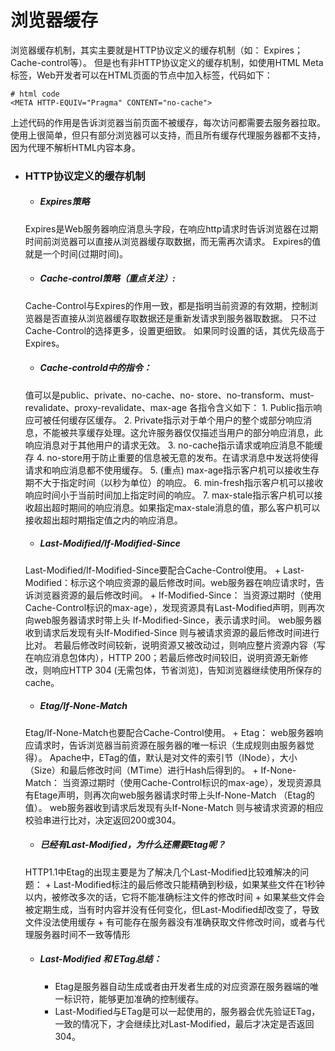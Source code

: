 # 浏览器缓存
浏览器缓存机制，其实主要就是HTTP协议定义的缓存机制（如： Expires； Cache-control等）。
但是也有非HTTP协议定义的缓存机制，如使用HTML Meta 标签，Web开发者可以在HTML页面的<head>节点中加入<meta>标签，代码如下：
```
# html code
<META HTTP-EQUIV="Pragma" CONTENT="no-cache">
```
上述代码的作用是告诉浏览器当前页面不被缓存，每次访问都需要去服务器拉取。使用上很简单，但只有部分浏览器可以支持，而且所有缓存代理服务器都不支持，因为代理不解析HTML内容本身。

* ### HTTP协议定义的缓存机制
    + ##### Expires策略
    Expires是Web服务器响应消息头字段，在响应http请求时告诉浏览器在过期时间前浏览器可以直接从浏览器缓存取数据，而无需再次请求。
    Expires的值就是一个时间(过期时间)。
    
    + ##### Cache-control策略（重点关注）:
    Cache-Control与Expires的作用一致，都是指明当前资源的有效期，控制浏览器是否直接从浏览器缓存取数据还是重新发请求到服务器取数据。
    只不过Cache-Control的选择更多，设置更细致。
    如果同时设置的话，其优先级高于Expires。
    
    + ##### Cache-controld中的指令：
    值可以是public、private、no-cache、no- store、no-transform、must-revalidate、proxy-revalidate、max-age
    各指令含义如下：
        1. Public指示响应可被任何缓存区缓存。
        2. Private指示对于单个用户的整个或部分响应消息，不能被共享缓存处理。这允许服务器仅仅描述当用户的部分响应消息，此响应消息对于其他用户的请求无效。
        3. no-cache指示请求或响应消息不能缓存
        4. no-store用于防止重要的信息被无意的发布。在请求消息中发送将使得请求和响应消息都不使用缓存。
        5. (重点) max-age指示客户机可以接收生存期不大于指定时间（以秒为单位）的响应。
        6. min-fresh指示客户机可以接收响应时间小于当前时间加上指定时间的响应。
        7. max-stale指示客户机可以接收超出超时期间的响应消息。如果指定max-stale消息的值，那么客户机可以接收超出超时期指定值之内的响应消息。

    + ##### Last-Modified/If-Modified-Since
    Last-Modified/If-Modified-Since要配合Cache-Control使用。
        + Last-Modified：标示这个响应资源的最后修改时间。web服务器在响应请求时，告诉浏览器资源的最后修改时间。
        + If-Modified-Since：
        当资源过期时（使用Cache-Control标识的max-age），发现资源具有Last-Modified声明，则再次向web服务器请求时带上头 If-Modified-Since，表示请求时间。
        web服务器收到请求后发现有头If-Modified-Since 则与被请求资源的最后修改时间进行比对。
        若最后修改时间较新，说明资源又被改动过，则响应整片资源内容（写在响应消息包体内），HTTP 200；若最后修改时间较旧，说明资源无新修改，则响应HTTP 304 (无需包体，节省浏览)，告知浏览器继续使用所保存的cache。

    + ##### Etag/If-None-Match
    Etag/If-None-Match也要配合Cache-Control使用。
        + Etag：
        web服务器响应请求时，告诉浏览器当前资源在服务器的唯一标识（生成规则由服务器觉得）。
        Apache中，ETag的值，默认是对文件的索引节（INode），大小（Size）和最后修改时间（MTime）进行Hash后得到的。
        + If-None-Match：
        当资源过期时（使用Cache-Control标识的max-age），发现资源具有Etage声明，则再次向web服务器请求时带上头If-None-Match （Etag的值）。
        web服务器收到请求后发现有头If-None-Match 则与被请求资源的相应校验串进行比对，决定返回200或304。

    + ##### 已经有Last-Modified，为什么还需要Etag呢？
    HTTP1.1中Etag的出现主要是为了解决几个Last-Modified比较难解决的问题：
        + Last-Modified标注的最后修改只能精确到秒级，如果某些文件在1秒钟以内，被修改多次的话，它将不能准确标注文件的修改时间
        + 如果某些文件会被定期生成，当有时内容并没有任何变化，但Last-Modified却改变了，导致文件没法使用缓存
        + 有可能存在服务器没有准确获取文件修改时间，或者与代理服务器时间不一致等情形

    + ##### Last-Modified 和 ETag总结：
        + Etag是服务器自动生成或者由开发者生成的对应资源在服务器端的唯一标识符，能够更加准确的控制缓存。
        + Last-Modified与ETag是可以一起使用的，服务器会优先验证ETag，一致的情况下，才会继续比对Last-Modified，最后才决定是否返回304。